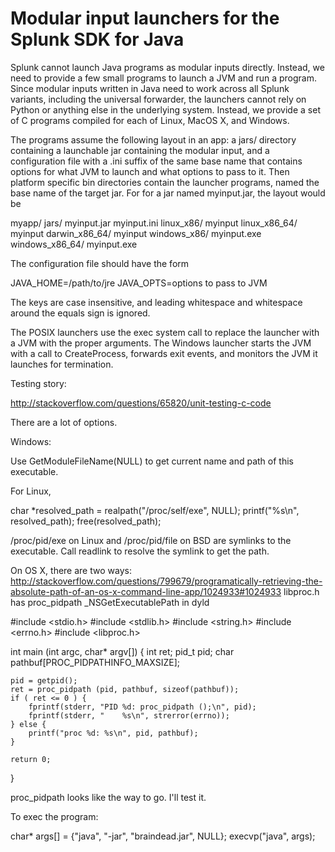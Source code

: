 # Modular input launchers for the Splunk SDK for Java

Splunk cannot launch Java programs as modular inputs directly. Instead, we need to provide a few small programs to launch a JVM and run a program. Since modular inputs written in Java need to work across all Splunk variants, including the universal forwarder, the launchers cannot rely on Python or anything else in the underlying system. Instead, we provide a set of C programs compiled for each of Linux, MacOS X, and Windows.

The programs assume the following layout in an app: a jars/ directory containing a launchable jar containing the modular input, and a configuration file with a .ini suffix of the same base name that contains options for what JVM to launch and what options to pass to it. Then platform specific bin directories contain the launcher programs, named the base name of the target jar. For for a jar named myinput.jar, the layout would be

myapp/
  jars/
    myinput.jar
    myinput.ini
  linux_x86/
    myinput
  linux_x86_64/
    myinput
  darwin_x86_64/
    myinput
  windows_x86/
    myinput.exe
  windows_x86_64/
    myinput.exe

The configuration file should have the form

JAVA_HOME=/path/to/jre
JAVA_OPTS=options to pass to JVM

The keys are case insensitive, and leading whitespace and whitespace around the equals sign is ignored.

The POSIX launchers use the exec system call to replace the launcher with a JVM with the proper arguments. The Windows launcher starts the JVM with a call to CreateProcess, forwards exit events, and monitors the JVM it launches for termination.

Testing story:

http://stackoverflow.com/questions/65820/unit-testing-c-code

There are a lot of options.



Windows:

Use GetModuleFileName(NULL) to get current name and path of this executable.

For Linux,

  char *resolved_path = realpath("/proc/self/exe", NULL);
  printf("%s\n", resolved_path);
  free(resolved_path);

/proc/pid/exe on Linux and /proc/pid/file on BSD are symlinks to the executable. Call readlink to resolve the symlink to get the path.

On OS X, there are two ways:
http://stackoverflow.com/questions/799679/programatically-retrieving-the-absolute-path-of-an-os-x-command-line-app/1024933#1024933
libproc.h has proc_pidpath
_NSGetExecutablePath in dyld

#include <stdio.h>
#include <stdlib.h>
#include <string.h>
#include <errno.h>
#include <libproc.h>

int main (int argc, char* argv[])
{
    int ret;
    pid_t pid; 
    char pathbuf[PROC_PIDPATHINFO_MAXSIZE];

    pid = getpid();
    ret = proc_pidpath (pid, pathbuf, sizeof(pathbuf));
    if ( ret <= 0 ) {
        fprintf(stderr, "PID %d: proc_pidpath ();\n", pid);
        fprintf(stderr, "    %s\n", strerror(errno));
    } else {
        printf("proc %d: %s\n", pid, pathbuf);
    }

    return 0;
}

proc_pidpath looks like the way to go. I'll test it.

To exec the program:

  char* args[] = {"java", "-jar", "braindead.jar", NULL};
  execvp("java", args);

